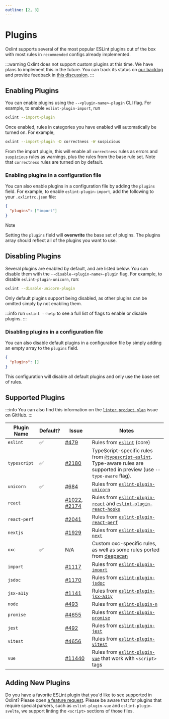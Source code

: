 ```yaml
---
outline: [2, 3]
---
```


# Plugins

Oxlint supports several of the most popular ESLint plugins out of the box with
most rules in `recommended` configs already implemented.

:::warning
Oxlint does not support custom plugins at this time. We have plans to implement
this in the future. You can track its status on [our backlog](https://github.com/oxc-project/oxc/issues/9905) and provide feedback in [this discussion](https://github.com/oxc-project/oxc/discussions/10342).
:::

## Enabling Plugins

You can enable plugins using the `--<plugin-name>-plugin` CLI flag. For example,
to enable `eslint-plugin-import`, run

```sh
oxlint --import-plugin
```

Once enabled, rules in categories you have enabled will automatically be turned
on. For example,

```sh
oxlint --import-plugin -D correctness -W suspicious
```

From the import plugin, this will enable all `correctness` rules as errors and `suspicious` rules as warnings, plus the rules from the base rule set. Note that `correctness` rules are turned on by default.

### Enabling plugins in a configuration file

You can also enable plugins in a configuration file by adding the `plugins`
field. For example, to enable `eslint-plugin-import`, add the following to your
`.oxlintrc.json` file:

```json
{
  "plugins": ["import"]
}
```

> [!NOTE]
> Setting the `plugins` field will **overwrite** the base set of plugins. The plugins array should reflect all of the plugins you want to use.

## Disabling Plugins

Several plugins are enabled by default, and are listed below. You can disable
them with the `--disable-<plugin-name>-plugin` flag. For example, to disable
`eslint-plugin-unicorn`, run:

```sh
oxlint --disable-unicorn-plugin
```

Only default plugins support being disabled, as other plugins can be omitted simply by not enabling them.

:::info
run `oxlint --help` to see a full list of flags to enable or disable plugins.
:::

### Disabling plugins in a configuration file

You can also disable default plugins in a configuration file by simply adding an empty array to the `plugins` field.

```json
{
  "plugins": []
}
```

This configuration will disable all default plugins and only use the base set of rules.

## Supported Plugins

:::info
You can also find this information on the [`linter product
plan`](https://github.com/oxc-project/oxc/issues/481) issue on GitHub.
:::

| Plugin Name  | Default? | Issue                                                                                                            | Notes                                                                                                                                                                            |
| ------------ | -------- | ---------------------------------------------------------------------------------------------------------------- | -------------------------------------------------------------------------------------------------------------------------------------------------------------------------------- |
| `eslint`     | ✅       | [#479](https://github.com/oxc-project/oxc/issues/479)                                                            | Rules from [`eslint`](https://eslint.org/docs/latest/rules/) (core)                                                                                                              |
| `typescript` | ✅       | [#2180](https://github.com/oxc-project/oxc/issues/2180)                                                          | TypeScript-specific rules from [`@typescript-eslint`](https://typescript-eslint.io/rules/). Type-aware rules are supported in preview (use `--type-aware` flag).                 |
| `unicorn`    | ✅       | [#684](https://github.com/oxc-project/oxc/issues/684)                                                            | Rules from [`eslint-plugin-unicorn`](https://github.com/sindresorhus/eslint-plugin-unicorn)                                                                                      |
| `react`      |          | [#1022](https://github.com/oxc-project/oxc/issues/1022), [#2174](https://github.com/oxc-project/oxc/issues/2174) | Rules from [`eslint-plugin-react`](https://www.npmjs.com/package/eslint-plugin-react) and [`eslint-plugin-react-hooks`](https://www.npmjs.com/package/eslint-plugin-react-hooks) |
| `react-perf` |          | [#2041](https://github.com/oxc-project/oxc/issues/2041)                                                          | Rules from [`eslint-plugin-react-perf`](https://github.com/cvazac/eslint-plugin-react-perf)                                                                                      |
| `nextjs`     |          | [#1929](https://github.com/oxc-project/oxc/issues/1929)                                                          | Rules from [`eslint-plugin-next`](https://nextjs.org/docs/pages/building-your-application/configuring/eslint#eslint-plugin)                                                      |
| `oxc`        | ✅       | N/A                                                                                                              | Custom oxc-specific rules, as well as some rules ported from [deepscan](https://deepscan.io/)                                                                                    |
| `import`     |          | [#1117](https://github.com/oxc-project/oxc/issues/1117)                                                          | Rules from [`eslint-plugin-import`](https://github.com/import-js/eslint-plugin-import)                                                                                           |
| `jsdoc`      |          | [#1170](https://github.com/oxc-project/oxc/issues/1170)                                                          | Rules from [`eslint-plugin-jsdoc`](https://github.com/gajus/eslint-plugin-jsdoc)                                                                                                 |
| `jsx-a11y`   |          | [#1141](https://github.com/oxc-project/oxc/issues/1141)                                                          | Rules from [`eslint-plugin-jsx-a11y`](https://github.com/jsx-eslint/eslint-plugin-jsx-a11y)                                                                                      |
| `node`       |          | [#493](https://github.com/oxc-project/oxc/issues/493)                                                            | Rules from [`eslint-plugin-n`](https://github.com/eslint-community/eslint-plugin-n)                                                                                              |
| `promise`    |          | [#4655](https://github.com/oxc-project/oxc/issues/4655)                                                          | Rules from [`eslint-plugin-promise`](https://github.com/eslint-community/eslint-plugin-promise)                                                                                  |
| `jest`       |          | [#492](https://github.com/oxc-project/oxc/issues/492)                                                            | Rules from [`eslint-plugin-jest`](https://github.com/jest-community/eslint-plugin-jest)                                                                                          |
| `vitest`     |          | [#4656](https://github.com/oxc-project/oxc/issues/4656)                                                          | Rules from [`eslint-plugin-vitest`](https://github.com/vitest-dev/eslint-plugin-vitest)                                                                                          |
| `vue`        |          | [#11440](https://github.com/oxc-project/oxc/issues/11440)                                                        | Rules from [`eslint-plugin-vue`](https://github.com/vuejs/eslint-plugin-vue) that work with `<script>` tags                                                                      |

## Adding New Plugins

Do you have a favorite ESLint plugin that you'd like to see supported in Oxlint?
Please open [a feature request](https://github.com/oxc-project/oxc/issues/new?assignees=&labels=C-enhancement%2CA-linter&projects=&template=feature_request.md&title=linter:%20support%20my%20favorite%20plugin).
Please be aware that for plugins that require special parsers, such as `eslint-plugin-vue`
and `eslint-plugin-svelte`, we support linting the `<script>` sections of those files.
